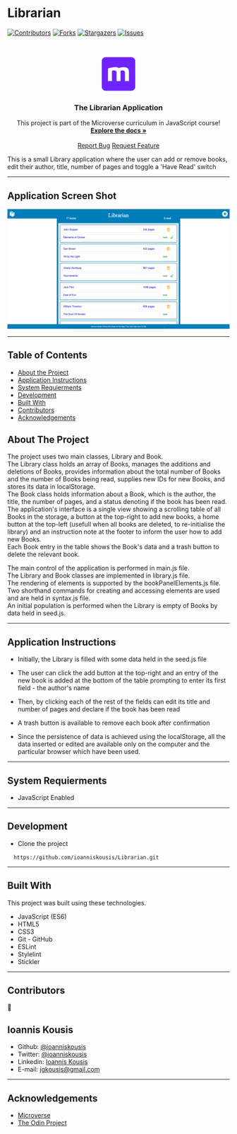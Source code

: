 # Librarian

<!--
*** Thanks for checking out this README Template. If you have a suggestion that would
*** make this better, please fork the repo and create a pull request or simply open
*** an issue with the tag "enhancement".
*** Thanks again! Now go create something AMAZING! :D
-->

<!-- PROJECT SHIELDS -->
<!--
*** I'm using markdown "reference style" links for readability.
*** Reference links are enclosed in brackets [ ] instead of parentheses ( ).
*** See the bottom of this document for the declaration of the reference variables
*** for contributors-url, forks-url, etc. This is an optional, concise syntax you may use.
*** https://www.markdownguide.org/basic-syntax/#reference-style-links
-->

[![Contributors][contributors-shield]][contributors-url]
[![Forks][forks-shield]][forks-url]
[![Stargazers][stars-shield]][stars-url]
[![Issues][issues-shield]][issues-url]

<!-- PROJECT LOGO -->
<br />
<p align="center">
  <a href="https://github.com/ioanniskousis/Librarian">
    <img src="resources/images/microverse.png" alt="Microverse Logo" width="80" height="80">
  </a>
  
  <h3 align="center">The Librarian Application</h3>
  
  <p align="center">
    This project is part of the Microverse curriculum in JavaScript course!
    <br />
    <a href="https://github.com/ioanniskousis/Librarian"><strong>Explore the docs »</strong></a>
    <br />
    <br />
    <a href="https://github.com/ioanniskousis/Librarian/issues">Report Bug</a>
    <a href="https://github.com/ioanniskousis/Librarian/issues">Request Feature</a>
  </p>
</p>

This is a small Library application where the user can add or remove books, edit their author, title, number of pages and toggle a 'Have Read' switch  

<hr />

## Application Screen Shot  

<img src="resources/images/homepage.png" alt="the homepage">
<hr />

<!-- TABLE OF CONTENTS -->

## Table of Contents

- [About the Project](#about-the-project)
- [Application Instructions](#application-instructions)
- [System Requierments](#system-requierments)
- [Development](#development)
- [Built With](#built-with)
- [Contributors](#contributors)
- [Acknowledgements](#acknowledgements)

<!-- ABOUT THE PROJECT -->

## About The Project  

  The project uses two main classes, Library and Book.  
  The Library class holds an array of Books, manages the additions and deletions of Books, provides information about the total number of Books and the number of Books being read, supplies new IDs for new Books, and stores its data in localStorage.  
  The Book class holds information about a Book, which is the author, the title, the number of pages, and a status denoting if the book has been read.  
  The application's interface is a single view showing a scrolling table of all Books in the storage, a button at the top-right to add new books, a home button at the top-left (usefull when all books are deleted, to re-initialise the library) and an instruction note at the footer to inform the user how to add new Books.  
  Each Book entry in the table shows the Book's data and a trash button to delete the relevant book.  

  The main control of the application is performed in main.js file.  
  The Library and Book classes are implemented in library.js file.  
  The rendering of elements is supported by the bookPanelElements.js file.  
  Two shorthand commands for creating and accessing elements are used and are held in syntax.js file.  
  An initial population is performed when the Library is empty of Books by data held in seed.js.   


<hr/>

<!-- ABOUT THE PROJECT -->

## Application Instructions  

  - Initially, the Library is filled with some data held in the seed.js file  
  - The user can click the add button at the top-right and an entry of the new book is added at the bottom of the table prompting to enter its first field - the author's name     
  - Then, by clicking each of the rest of the fields can edit its title and number of pages and declare if the book has been read    
  - A trash button is available to remove each book after confirmation  

  - Since the persistence of data is achieved using the localStorage, all the data inserted or edited are available only on the computer and the particular browser which have been used.  


<hr/>

## System Requierments
  - JavaScript Enabled

<hr/>

## Development
  * Clone the project
  ```
    https://github.com/ioanniskousis/Librarian.git
  ``` 
<hr/>

## Built With

This project was built using these technologies.

  - JavaScript (ES6)
  - HTML5
  - CSS3
  - Git - GitHub
  - ESLint
  - Stylelint
  - Stickler

<hr/>

<!-- CONTACT -->

## Contributors

:bust_in_silhouette:
​
## Ioannis Kousis

- Github: [@ioanniskousis](https://github.com/ioanniskousis)
- Twitter: [@ioanniskousis](https://twitter.com/ioanniskousis)
- Linkedin: [Ioannis Kousis](https://www.linkedin.com/in/jgkousis)
- E-mail: jgkousis@gmail.com
​
<hr/>
<!-- ACKNOWLEDGEMENTS -->

## Acknowledgements

  - [Microverse](https://www.microverse.org/)
  - [The Odin Project](https://www.theodinproject.com/)


<!-- MARKDOWN LINKS & IMAGES -->
<!-- https://www.markdownguide.org/basic-syntax/#reference-style-links -->

[contributors-shield]: https://img.shields.io/github/contributors/ioanniskousis/Librarian.svg?style=flat-square
[contributors-url]: https://github.com/ioanniskousis/Librarian/graphs/contributors
[forks-shield]: https://img.shields.io/github/forks/ioanniskousis/Librarian.svg?style=flat-square
[forks-url]: https://github.com/ioanniskousis/Librarian/network/members
[stars-shield]: https://img.shields.io/github/stars/ioanniskousis/Librarian.svg?style=flat-square
[stars-url]: https://github.com/ioanniskousis/Librarian/stargazers
[issues-shield]: https://img.shields.io/github/issues/ioanniskousis/Librarian.svg?style=flat-square
[issues-url]: https://github.com/ioanniskousis/Librarian/issues

